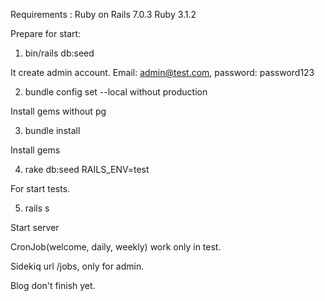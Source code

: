 Requirements :
Ruby on Rails 7.0.3
Ruby 3.1.2

Prepare for start:

1) bin/rails db:seed

It create admin account. Email: admin@test.com, password: password123

2) bundle config set --local without production

Install gems without pg

3) bundle install

Install gems

4) rake db:seed RAILS_ENV=test 

For start tests.

5) rails s

Start server


CronJob(welcome, daily, weekly) work only in test.

Sidekiq url /jobs, only for admin. 

Blog don't finish yet.
